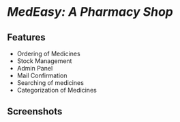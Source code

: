 # *__MedEasy: A Pharmacy Shop__*

## Features
- Ordering of Medicines
- Stock Management
- Admin Panel
- Mail Confirmation
- Searching of medicines
- Categorization of Medicines

## Screenshots


